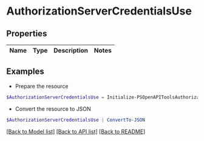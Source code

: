 # AuthorizationServerCredentialsUse
## Properties

Name | Type | Description | Notes
------------ | ------------- | ------------- | -------------

## Examples

- Prepare the resource
```powershell
$AuthorizationServerCredentialsUse = Initialize-PSOpenAPIToolsAuthorizationServerCredentialsUse 
```

- Convert the resource to JSON
```powershell
$AuthorizationServerCredentialsUse | ConvertTo-JSON
```

[[Back to Model list]](../README.md#documentation-for-models) [[Back to API list]](../README.md#documentation-for-api-endpoints) [[Back to README]](../README.md)

